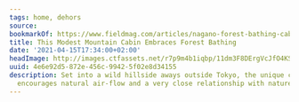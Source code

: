 ```yaml
---
tags: home, dehors
source:
bookmarkOf: https://www.fieldmag.com/articles/nagano-forest-bathing-cabin-hiroshi-nakamura-nap-architects
title: This Modest Mountain Cabin Embraces Forest Bathing
date: '2021-04-15T17:34:00+02:00'
headImage: http://images.ctfassets.net/r7p9m4b1iqbp/11dm3F8DErgVcJfO4KSvZO/a67bfd1e724e43aff42345862c14bef9/Cockpit-Cabin-Hiroshi-Nakamura-NAP-1.jpg?w=1000
uuid: 4e6e92d5-872e-456c-9942-5f02e8d34155
description: Set into a wild hillside aways outside Tokyo, the unique cabin design
  encourages natural air-flow and a very close relationship with nature
---
```

